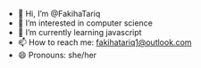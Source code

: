 - 👋 Hi, I’m @FakihaTariq
- 👀 I’m interested in computer science 
- 🌱 I’m currently learning javascript
- 📫 How to reach me: fakihatariq1@outlook.com
- 😄 Pronouns: she/her

<!---
FakihaTariq/FakihaTariq is a ✨ special ✨ repository because its `README.md` (this file) appears on your GitHub profile.
You can click the Preview link to take a look at your changes.
--->
